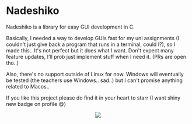 # Nadeshiko
Nadeshiko is a library for easy GUI development in C.  
  
Basically, I needed a way to develop GUIs fast for my uni assignments (I couldn't just give back a program that runs in a terminal, could I?), so I made this.. 
It's not perfect but it does what I want. Don't expect many feature updates, I'll prob just implement stuff when I need it. (PRs are open tho..)  

Also, there's no support outside of Linux for now. Windows will eventually be tested (the teachers use Windows.. sad..) but I can't promise anything related to Macos..  


  
If you like this project please do find it in your heart to starr (I want shiny new badge on profile 😋)    
<div align="center">
<img src="https://github.com/OsakiTsukiko/nadeshiko/assets/104794884/5e949aa3-29d6-43dc-adad-5065537fb392">
</div>